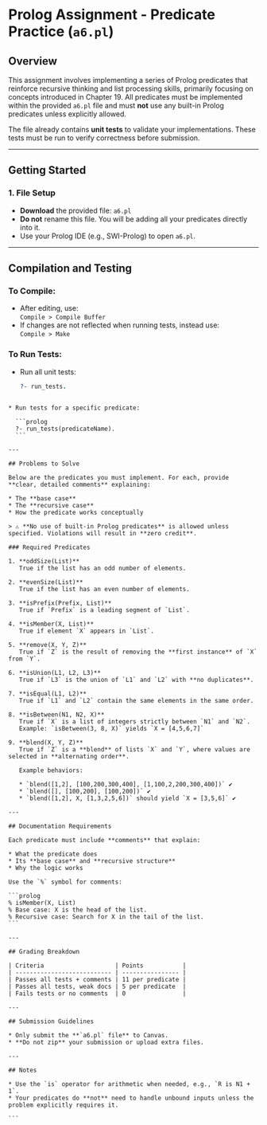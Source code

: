 # Prolog Assignment - Predicate Practice (`a6.pl`)

## Overview

This assignment involves implementing a series of Prolog predicates that reinforce recursive thinking and list processing skills, primarily focusing on concepts introduced in Chapter 19. All predicates must be implemented within the provided `a6.pl` file and must **not** use any built-in Prolog predicates unless explicitly allowed.

The file already contains **unit tests** to validate your implementations. These tests must be run to verify correctness before submission.

---

## Getting Started

### 1. File Setup

- **Download** the provided file: `a6.pl`
- **Do not** rename this file. You will be adding all your predicates directly into it.
- Use your Prolog IDE (e.g., SWI-Prolog) to open `a6.pl`.

---

## Compilation and Testing

### To Compile:

- After editing, use:  
  `Compile > Compile Buffer`
- If changes are not reflected when running tests, instead use:  
  `Compile > Make`

### To Run Tests:

- Run all unit tests:  
  ```prolog
  ?- run_tests.
````

* Run tests for a specific predicate:

  ```prolog
  ?- run_tests(predicateName).
  ```

---

## Problems to Solve

Below are the predicates you must implement. For each, provide **clear, detailed comments** explaining:

* The **base case**
* The **recursive case**
* How the predicate works conceptually

> ⚠️ **No use of built-in Prolog predicates** is allowed unless specified. Violations will result in **zero credit**.

### Required Predicates

1. **oddSize(List)**
   True if the list has an odd number of elements.

2. **evenSize(List)**
   True if the list has an even number of elements.

3. **isPrefix(Prefix, List)**
   True if `Prefix` is a leading segment of `List`.

4. **isMember(X, List)**
   True if element `X` appears in `List`.

5. **remove(X, Y, Z)**
   True if `Z` is the result of removing the **first instance** of `X` from `Y`.

6. **isUnion(L1, L2, L3)**
   True if `L3` is the union of `L1` and `L2` with **no duplicates**.

7. **isEqual(L1, L2)**
   True if `L1` and `L2` contain the same elements in the same order.

8. **isBetween(N1, N2, X)**
   True if `X` is a list of integers strictly between `N1` and `N2`.
   Example: `isBetween(3, 8, X)` yields `X = [4,5,6,7]`

9. **blend(X, Y, Z)**
   True if `Z` is a **blend** of lists `X` and `Y`, where values are selected in **alternating order**.

   Example behaviors:

   * `blend([1,2], [100,200,300,400], [1,100,2,200,300,400])` ✔️
   * `blend([], [100,200], [100,200])` ✔️
   * `blend([1,2], X, [1,3,2,5,6])` should yield `X = [3,5,6]` ✔️

---

## Documentation Requirements

Each predicate must include **comments** that explain:

* What the predicate does
* Its **base case** and **recursive structure**
* Why the logic works

Use the `%` symbol for comments:

```prolog
% isMember(X, List)
% Base case: X is the head of the list.
% Recursive case: Search for X in the tail of the list.
```

---

## Grading Breakdown

| Criteria                    | Points           |
| --------------------------- | ---------------- |
| Passes all tests + comments | 11 per predicate |
| Passes all tests, weak docs | 5 per predicate  |
| Fails tests or no comments  | 0                |

---

## Submission Guidelines

* Only submit the **`a6.pl` file** to Canvas.
* **Do not zip** your submission or upload extra files.

---

## Notes

* Use the `is` operator for arithmetic when needed, e.g., `R is N1 + 1`.
* Your predicates do **not** need to handle unbound inputs unless the problem explicitly requires it.

```
